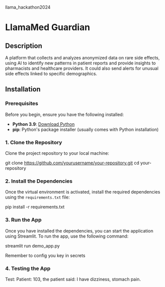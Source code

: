 llama_hackathon2024

# LlamaMed Guardian

## Description

A platform that collects and analyzes anonymized data on rare side effects, using AI to identify new patterns in patient reports and provide insights to pharmacists and healthcare providers. It could also send alerts for unusual side effects linked to specific demographics.

## Installation

### Prerequisites

Before you begin, ensure you have the following installed:

- **Python 3.9**: [Download Python](https://www.python.org/downloads/)
- **pip**: Python's package installer (usually comes with Python installation)

### 1. Clone the Repository

Clone the project repository to your local machine:

git clone https://github.com/yourusername/your-repository.git
cd your-repository

### 2. Install the Dependencies

Once the virtual environment is activated, install the required dependencies using the `requirements.txt` file:

pip install -r requirements.txt

### 3. Run the App

Once you have installed the dependencies, you can start the application using Streamlit. To run the app, use the following command:

streamlit run demo_app.py

Remember to config you key in secrets

### 4. Testing the App

Test: Patient: 103, the patient said: I have dizziness, stomach pain.